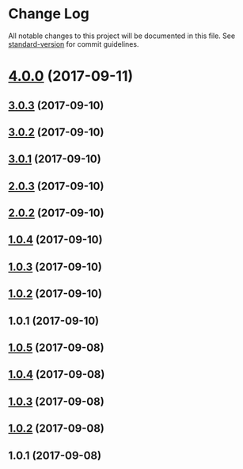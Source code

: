 # Change Log

All notable changes to this project will be documented in this file. See [standard-version](https://github.com/conventional-changelog/standard-version) for commit guidelines.

<a name="4.0.0"></a>
# [4.0.0](https://github.com/iilei/joi-zxcvbn/compare/v3.0.3...v4.0.0) (2017-09-11)



<a name="3.0.3"></a>
## [3.0.3](https://github.com/iilei/joi-zxcvbn/compare/v2.0.2...v3.0.3) (2017-09-10)



<a name="3.0.2"></a>
## [3.0.2](https://github.com/iilei/joi-zxcvbn/compare/v2.0.2...v3.0.2) (2017-09-10)



<a name="3.0.1"></a>
## [3.0.1](https://github.com/iilei/joi-zxcvbn/compare/v2.0.2...v3.0.1) (2017-09-10)



<a name="2.0.3"></a>
## [2.0.3](https://github.com/iilei/joi-zxcvbn/compare/v2.0.2...v2.0.3) (2017-09-10)



<a name="2.0.2"></a>
## [2.0.2](https://github.com/iilei/joi-zxcvbn/compare/v1.0.4...v2.0.2) (2017-09-10)



<a name="1.0.4"></a>
## [1.0.4](https://github.com/iilei/joi-zxcvbn/compare/v2.0.0...v1.0.4) (2017-09-10)



<a name="1.0.3"></a>
## [1.0.3](https://github.com/iilei/joi-zxcvbn/compare/v1.0.2...v1.0.3) (2017-09-10)



<a name="1.0.2"></a>
## [1.0.2](https://github.com/iilei/joi-zxcvbn/compare/v1.0.1...v1.0.2) (2017-09-10)



<a name="1.0.1"></a>
## 1.0.1 (2017-09-10)



<a name="1.0.5"></a>
## [1.0.5](https://github.com/iilei/joi-emoji-constraints/compare/v1.0.4...v1.0.5) (2017-09-08)



<a name="1.0.4"></a>
## [1.0.4](https://github.com/iilei/joi-emoji-constraints/compare/v1.0.3...v1.0.4) (2017-09-08)



<a name="1.0.3"></a>
## [1.0.3](https://github.com/iilei/joi-emoji-constraints/compare/v1.0.2...v1.0.3) (2017-09-08)



<a name="1.0.2"></a>
## [1.0.2](https://github.com/iilei/joi-emoji-regex/compare/v1.0.1...v1.0.2) (2017-09-08)



<a name="1.0.1"></a>
## 1.0.1 (2017-09-08)
